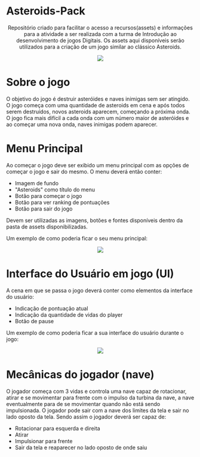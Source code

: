# Asteroids-Pack
<p align="center"> Repositório criado para facilitar o acesso a recursos(assets) e informações para a atividade a ser realizada com a turma de Introdução ao desenvolvimento de jogos Digitais. Os assets aqui disponíveis serão utilizados para a criação de um jogo similar ao clássico Asteroids. </p>

<p align="center">
    <img align="center" src="https://upload.wikimedia.org/wikipedia/en/1/13/Asteroi1.png" />
</p>

<h1> Sobre o jogo </h1>

O objetivo do jogo é destruir asteróides e naves inimigas sem ser atingido. O jogo começa com uma quantidade de asteroids em cena e após todos serem destruídos, novos asteroids aparecem, começando a próxima onda. O jogo fica mais difícil a cada onda com um número maior de asteróides e ao começar uma nova onda, naves inimigas podem aparecer.

# Menu Principal

Ao começar o jogo deve ser exibido um menu principal com as opções de começar o jogo e sair do mesmo. O menu deverá então conter:
<ul>
  <li> Imagem de fundo </li>
  <li> "Asteroids" como título do menu </li>
  <li> Botão para começar o jogo </li>
  <li> Botão para ver ranking de pontuações </li>
  <li> Botão para sair do jogo </li>
</ul>


Devem ser utilizadas as imagens, botões e fontes disponíveis dentro da pasta de assets disponibilizadas.

Um exemplo de como poderia ficar o seu menu principal: 
<p align="center">
    <img src="https://i.ibb.co/BCttKhY/Screen-Shot-2019-10-21-at-13-18-31.png" />
</p>


# Interface do Usuário em jogo (UI)

A cena em que se passa o jogo deverá conter como elementos da interface do usuário:
<ul>
  <li> Indicação de pontuação atual </li>
  <li> Indicação da quantidade de vidas do player </li>
  <li> Botão de pause </li>
</ul>

Um exemplo de como poderia ficar a sua interface do usuário durante o jogo: 
<p align="center">
    <img src="https://i.ibb.co/yWPpPGC/Screen-Shot-2019-10-21-at-13-35-08.png" />
</p>


# Mecânicas do jogador (nave)
O jogador começa com 3 vidas e controla uma nave capaz de rotacionar, atirar e se movimentar para frente com o impulso da turbina da nave, a nave eventualmente para de se movimentar quando não está sendo impulsionada.
O jogador pode sair com a nave dos limites da tela e sair no lado oposto da tela.
Sendo assim o jogador deverá ser capaz de:
<ul>
  <li> Rotacionar para esquerda e direita</li>
  <li> Atirar </li>
  <li> Impulsionar para frente </li>
  <li> Sair da tela e reaparecer no lado oposto de onde saiu </li>
</ul>

  

 
